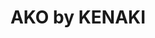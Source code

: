 ---
layout: place
title: "AKO by KENAKI"
permalink: /district-of-columbia/washington/ako-by-kenaki.html
stateAbbr: DC
stateName: District of Columbia
cityName: Washington
seo:
  name: "AKO by KENAKI"
  type: Restaurant
  links: https://www.theroostsedc.com/akobykenaki
description: "Looking for sushi in Washington, District of Columbia? Check out AKO by KENAKI for a delightful Japanese dining experience. Enjoy a variety of sushi and othe..."
place_id: ChIJCUbHLAq5t4kRndasLznj1qE
photos:
  - >-
    AUy1YQ0FJz3ZVyYnHNj_obPSgm9_ILgIZc3mJtA3KqoKhHA-yXH0nzRpUjGjfH9z4pdfJ7cDCLi6HDD2WvL6k5Cye5m_e8R7rjqj--ozzBZtLa3SLa002RvOSj42VpQBpoChz8KC9iZ6J2LA_4OUb60bnO37t1OCG_O6ljXY9A2v89-eott5v2XXcdMR0b09pEIOf-VOIfAhw9gf5oOt3buulGyIenOpO9cbHO5TAs-23S-t4_K5ewjjP3QHeKjZBXe2a0A-4wbd1vkbn-phVPZ8xJH7TP76JncyYqEDV6cu6Azcb_NHek-Mq27ctyy30n281CzmAYkbEDN6e3BHeW5m5NLS7w8VSG--GEEqHPABxBtk_oIpuWaxSWr3BxYNHmBXrCYfIkBr-pHKDvLBKX150BiavC8nlMTC
  - >-
    AUy1YQ1IyqN6EKGNtw4_zMF-9tz1-FGGTzN4AbR8QBkfECxEgYYsof2LWhdvRjxDeIblH9GTlqKNSc7NnvB0o9b7E0uGQKA_U1RuUbqLYK1CLCvuJIeAYik52AnzSTaShk42IRluTNBapazam-_O9vRT1CDxB_EzqdvYgwAXYZA8QiUk9zN__3Xd1_apj5rCXWNZue4dMEr_eOW6gcJEX4ES5qyaAmU6zMXYUUlsqsrRaWgHA6UWkvh-Da_yRTGTAIkXzG1M-jC95-BruORWJoEqi2v9nXKf1FdRLZByLJY94GvUGWvtq_FiRIk_yFtkahvNJCCFXIo_y1vNEexxCCyLgFj0e_9wE5TAQieFQ3PK3pfD9pTOz2y2lpBU7pSxa3ItoJGwouNE0AMBDloUXJtPiQHbnbj7qnyq5mke
  - >-
    AUy1YQ339MoETO0hac_Om7L3BEx3JwgcHnsAQWlrS6VO3QILEqk_loM2uZ7hZZu8DG3GzJ4avM2xqMwXCzmdu8s-VtmcAjdj6MG1DXduVZu_kSjgFR899FiE6F5LSkAn9TBYkL1mz_G4vOFfsXsnAoHFS6WpHZ-Hk0nDldGoqR-QHex9NCXLd560lxXafGFZ-e7E3p8jzrW2ESYP1PY-Xl2pAmbkv_sfAxH2D74NHEtR3Ydf3z4ynv5SHi7__iIzkXEjHnJqfszEOEOYCi1KNz91G5EFFiYnH_0CdtaLb8Gwf3skbcjXxnXnxcWzA4-QX-0ZjUj6ug2esczFQ3pbTKttTEdv4uSqtYuHUxSxEkAERD-_R-_Uof-Lzc2v5ZU24wi2eeskZxM3Wx_VSgNKwNhUp7zW20-bgzgY
  - >-
    AUy1YQ1G7A6ifQmVW9MbleB5crJepnFBGMlSBN84APwKE5fVDYkmif5rKQWfadQWrxCck6TkwMALqFc3euDpAlkHz0a-GKS7a08UUJch1VKKg-wwS7GYYSQM8X6vfYXKLJ8phnR5DNvnjmyyJvx0W_o-bFCofxWfVFMRPRup4bDNQ32sFLV7qkZeRxaE2XcToeNvluQsvzgKOYGkV6HmbqbxCr2wgbsGmR7DwWZFO45cjWYH0rNcGPSHFj9_A6YS6NLCJM0MwWJ5mV8Tz-jOyq9-2hq06dsUiZyBDeTSIBrKZrHND_pV4Cn00ST-7qrFihbC6lurYJNYvApe_scl8Box796gcACKLEFIr7q4ZyEtA6pDROyErZTAxwmmCiKLjm2brUeuL8PyHeO4CIT_8BbljHDs_UzyvZMOYcU0
  - >-
    AUy1YQ2IUUJKjSg9s3_sBzWqRMDR8-PjCoN2H957JYhrEjbh7QLm5xASRRaL-6j3lmxRYpYBcYO_GpHV6ucRoViJd8SwYwq1aE1kx9j0CCe353J3U5iwNLkFPZp0bvEUfB0WrSw1qzLDjm7ZKe5PemkUX1k8sqtNLpy_jZSP7PYZy1-KOZjvkJ-NCPMTwZLkDEs0ikpYxX0i1TQ3K0S8FotyCdALAfR27XyheS9oJ4G5HfNDvn3Y-V7it_urGYg8WYY6MXBE3jIi5Ozuk1fAw1hmyC2yDipGLL_0k-1yGuNObFydiFGd-LspZraxmi5DX2zzwlIAGtbpdr3X4iaggmO1EevpdtPRbRv-eTzSF4szkKFbKmG5JpWD8FAeZ1skpsj1WS3kahwyAlEpe9rBc9-K6C3XopVF5VXA
  - >-
    AUy1YQ1KeG2S8nDIqEm5QmlUVeicdI9GZRsVPH5KPegPEshS2BR_Sln2EUXR7tJQ8va-hWMKGzMtnINc1X122f4mU7JMChuCIikiuquZx67UpKZKjPMS88lhDMTZ8fPWWdxYTlzbTYCo1RjXvQie0dcDvJNhXaVqQ71d9pDKCGxtgFaZ17o_Lf8TUMSRYxL-gBRBFC-fo0RFfwLFr4wMYionUzBGy6KqOEXMKKot4A8jGlJUYHK6O7cQNLb0hcYH3yNykQDhhPghPSULwWc_kHPwFr8OCL6BA4BqQrkDJvjrhkl9cWqufx0mouBwCEaZhmq1M8bE-NQHxCwh3GvT1ctTKe8joevUg8e2wlTtx3C87vhktc6tCcc-fa3Bjln_KOjvvto1qznsrq25MkSgzIzFe0abko5Kg9Cw
  - >-
    AUy1YQ00SfixKY_xz04VolLY2J6Hxv9288LU6IxVdY9NWg75iJsutoXtmkoaGc3fP3cA_Hve9t5dmZFcDMc7D4s0j3iKzabOMPZXym7fdbOd7nOvUYieXSayFyZ40oBy1SbI4BlhnP2aRrhvoT4nD2knaaYchbWZssZbqmgHeWbWs_vIsg2PEWbNUzzGSthOLOxQEoZVt6v6OcQd3dhBZgzhesvqFLeW7tS9B6W_Oy3vUO_h1v1yg2vcFrZ1uYdCZwfudt5ej-DYXzwAkZiul6eQPPnQAnVcF9b-YSbUuF1UFboZVlWAsRzgxodLU9JJ4fdQmLXcKGOi-OSWaRKftkYi2aDsBdPt4uBgUaiGINx2ev-pA6wmBJUdbZm9NchEXP-e0ZeeQcLtetpPNxTTGLZ27SZ5Cw0x6KuWB9g0
  - >-
    AUy1YQ1QWE55Nul_0m97TaBL7WfKpU5CwDegKNQb7u2_8psaBCtzsyLrQZVnxauvgtbF2wuKefUfQbYFYN2mpsKTaj_ddN0Hlf3Op9F0PQL0rexMiRecVmyn_DWreaEDHQNdAH1sZVV5FdmG1NZqB3IpvIBf1nc-yBiOS1gfOMpxT8vX_CaNghLL1Vz9nHZ8fieSR8MS-5Zjv5ajqHoDwpHfJ8A-f3twelBuwYVsv1JbAFlILfWfR0h985QkopGYtDJ_3rWV6oA3If_9ish2qz8Ly8fdFB-CijAWu4O43HkWfbB7T8zFKktZN6xHzlNA1bjyW9O4QUHaD9eVP9BfxFXte0SAkVMqG7ihdiwKIXIcPf0xQDIWo9ohE02qoGZGgiB9oURH3sqSBSbV-uxn69wuLAnp4VipzN8T
  - >-
    AUy1YQ0FhxjemE20xJsVIXzwa1u_-kqXRjx4K34lzybL7nobnI-uQ-91lWBRUahsJicmCfAxzOx_9Z8z6J87PeZp_o-9vxzvDjJRssJVm4ArotUfL69li6CPY-IX5I4uGdOR2pdFqZBBx7oycgwYJy-yXXf3hxI95a5jrzEjvDimG6eWSKL8AHTHvtt_-R8miaXIaSYjA34aqDGWmBujGd8ljWk2GqFIA8hCEj_moHxj-LYI0mEmyLJ-QmEEAFK4dW3dAUO3AqkNyiycaJRggSJXyUCqHFcQCfYNWCBCPQ4syeyGxrYtwGXoBfvukaPCrHYVgqB4OReEWvH1o9SoKGbhFg0ef27e3aOvxMvec0qmrIHydZcPriKm44tKw1m3JQFxR_WBarDJ5_0OjDSy-bX-n4TPDVw7uBjE
  - >-
    AUy1YQ1G_Z6FQk0yhUKagFzG41eMRsG-1mU-ASbrJ2VmvCo1lqL2IpvzHkqwApd8_IJOzCXXFirj2czkdbMdYepk3M5Gkm0EyNGE1I8q5j53sJYzHv6Z5imgGvto8oye5REd5tUkj5P-Ug3KjDi8Lty_hwOdVL_99idwdOQ1ZC8oD_AMA3klxm7bTOQmC4OEXNOt5POHa_t83o4yMbkbD3yO_DbPOspAG_sAZqikqzbIelc7PqCsGuSl7PbLboQgmyEoNv5c7yPMu8gqxx43h58DQfas5uD8cHjuZkVBdvN-clsdipbeGq7VMdfeiG7RdFblEFx0D-I2YBNulRTW7gE8GdQCYM0vp1qA2Wr8ALwzljINpHlT4DexDIeYmUgga7eyrC-FaMOT-ZmBJLOIxHaWadTabRZowB9B
address: 1401 Pennsylvania Ave. SE, Washington, DC 20003, USA
street: 1401 Pennsylvania Ave. SE
city: Washington
state: DC
zip: '20003'
country: USA
neighborhood: Southeast Washington
latitude: '38.879802'
longitude: '-76.985228'
accessibility_options:
  wheelchairAccessibleEntrance: true
  wheelchairAccessibleRestroom: true
business_status: OPERATIONAL
name: AKO by KENAKI
google_maps_links:
  directionsUri: >-
    https://www.google.com/maps/dir//''/data=!4m7!4m6!1m1!4e2!1m2!1m1!1s0x89b7b90a2cc74609:0xa1d6e3392facd69d!3e0
  placeUri: https://maps.google.com/?cid=11661758119874975389
  writeAReviewUri: >-
    https://www.google.com/maps/place//data=!4m3!3m2!1s0x89b7b90a2cc74609:0xa1d6e3392facd69d!12e1
  reviewsUri: >-
    https://www.google.com/maps/place//data=!4m4!3m3!1s0x89b7b90a2cc74609:0xa1d6e3392facd69d!9m1!1b1
  photosUri: >-
    https://www.google.com/maps/place//data=!4m3!3m2!1s0x89b7b90a2cc74609:0xa1d6e3392facd69d!10e5
primary_type: Sushi Restaurant
opening_hours:
  regular: null
  current: null
secondary_opening_hours:
  regular:
    weekdayDescriptions: null
    type: null
  current:
    weekdayDescriptions: null
    type: null
phone: (571) 279-8667
price_level: null
price_range: $30 &mdash; 50
rating: '4.9'
rating_count: 24
website: https://www.theroostsedc.com/akobykenaki
reviews:
  - ChdDSUhNMG9nS0VJQ0FnSUNuM09Yai1nRRAB
  - ChZDSUhNMG9nS0VJQ0FnSUN2bmJiX2ZREAE
  - ChdDSUhNMG9nS0VJQ0FnSUNYN2NhQWtRRRAB
  - ChdDSUhNMG9nS0VJQ0FnSURlNnZLcDBnRRAB
  - ChdDSUhNMG9nS0VJQ0FnSUNYNlBhbzBBRRAB
parking_options: {}
payment_options:
  acceptsCreditCards: true
allow_dogs: null
curbside_pickup: null
delivery: null
dine_in: true
good_for_children: null
good_for_groups: null
good_for_sports: false
live_music: false
menu_for_children: false
outdoor_seating: null
reservable: true
restroom: true
serves_beer: null
serves_breakfast: null
serves_brunch: null
serves_cocktails: null
serves_coffee: null
serves_dinner: true
serves_dessert: true
serves_lunch: true
serves_vegetarian_food: null
serves_wine: true
takeout: true
summary: null

---